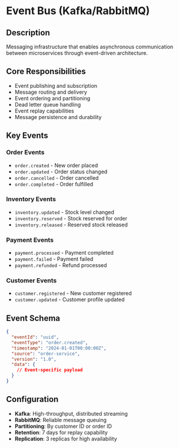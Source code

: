 # Event Bus (Kafka/RabbitMQ)

## Description
Messaging infrastructure that enables asynchronous communication between microservices through event-driven architecture.

## Core Responsibilities
- Event publishing and subscription
- Message routing and delivery
- Event ordering and partitioning
- Dead letter queue handling
- Event replay capabilities
- Message persistence and durability

## Key Events

### Order Events
- `order.created` - New order placed
- `order.updated` - Order status changed
- `order.cancelled` - Order cancelled
- `order.completed` - Order fulfilled

### Inventory Events
- `inventory.updated` - Stock level changed
- `inventory.reserved` - Stock reserved for order
- `inventory.released` - Reserved stock released

### Payment Events
- `payment.processed` - Payment completed
- `payment.failed` - Payment failed
- `payment.refunded` - Refund processed

### Customer Events
- `customer.registered` - New customer registered
- `customer.updated` - Customer profile updated

## Event Schema
```json
{
  "eventId": "uuid",
  "eventType": "order.created",
  "timestamp": "2024-01-01T00:00:00Z",
  "source": "order-service",
  "version": "1.0",
  "data": {
    // Event-specific payload
  }
}
```

## Configuration
- **Kafka**: High-throughput, distributed streaming
- **RabbitMQ**: Reliable message queuing
- **Partitioning**: By customer ID or order ID
- **Retention**: 7 days for replay capability
- **Replication**: 3 replicas for high availability
